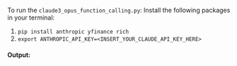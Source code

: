 To run the `claude3_opus_function_calling.py`:
Install the following packages in your terminal:
1. `pip install anthropic yfinance rich`
2. `export ANTHROPIC_API_KEY=<INSERT_YOUR_CLAUDE_API_KEY_HERE>`

#### Output:
![]()
